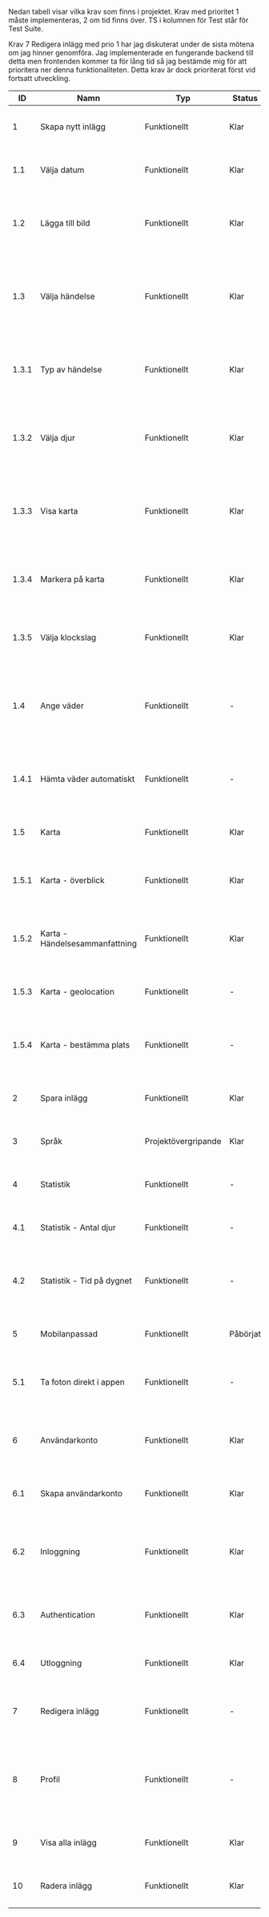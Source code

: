 Nedan tabell visar vilka krav som finns i projektet. Krav med prioritet 1 måste implementeras, 2 om tid finns över. TS i kolumnen för Test står för Test Suite.
  
Krav 7 Redigera inlägg med prio 1 har jag diskuterat under de sista mötena om jag hinner genomföra. Jag implementerade en fungerande backend till detta men frontenden kommer ta för lång tid så jag bestämde mig för att prioritera ner denna funktionaliteten. Detta krav är dock prioriterat först vid fortsatt utveckling.  

ID | Namn | Typ | Status | Beskrivning | Test | Prio | Beroende
--- | --- | --- | --- | --- | --- | :---: | :---:
1 | Skapa nytt inlägg | Funktionellt | Klar | Som användare vill jag kunna skapa ett nytt dagboksinlägg | [TS6](https://github.com/1dv430/dp222gj-project/wiki/Test-Suite-6---Spara-inl%C3%A4gg) | 1 | -
1.1 | Välja datum  | Funktionellt | Klar | Som användare vill jag kunna välja ett datum på ett nytt inlägg | [TS6](https://github.com/1dv430/dp222gj-project/wiki/Test-Suite-6---Spara-inl%C3%A4gg) | 1 | 1
1.2 | Lägga till bild | Funktionellt | Klar | Som användare vill jag kunna lägga till en eller flera bilder kopplade till ett nytt inlägg | [TS5](https://github.com/1dv430/dp222gj-project/wiki/Test-Suite-5-Hantera-bilder) | 1 | 1
1.3 | Välja händelse | Funktionellt | Klar | Som användare vill jag kunna lägga till en eller flera händelser kopplade till ett nytt inlägg och de ska visas i en lista | [TS4](https://github.com/1dv430/dp222gj-project/wiki/Test-Suite-4---Hantera-h%C3%A4ndelser) | 1 | 1
1.3.1 | Typ av händelse | Funktionellt | Klar | Som användare vill jag kunna välja typ (observation, skott) på en händelse | [TS4](https://github.com/1dv430/dp222gj-project/wiki/Test-Suite-4---Hantera-h%C3%A4ndelser) | 1 | 1.3
1.3.2 | Välja djur | Funktionellt | Klar | Som användare vill jag kunna välja ett eller flera djur från den svenska faunan kopplade till en händelse | [TS4](https://github.com/1dv430/dp222gj-project/wiki/Test-Suite-4---Hantera-h%C3%A4ndelser) | 1 | 1.3
1.3.3 | Visa karta | Funktionellt | Klar | Som användare vill jag se och kunna använda en karta ifrån Google Maps kopplat till inlägget | [TS4](https://github.com/1dv430/dp222gj-project/wiki/Test-Suite-4---Hantera-h%C3%A4ndelser) | 1 | 1.3
1.3.4 | Markera på karta | Funktionellt | Klar | Som användare vill jag markera på karta var någonstans händelsen utspelade sig | [TS4](https://github.com/1dv430/dp222gj-project/wiki/Test-Suite-4---Hantera-h%C3%A4ndelser) | 1 | 1.3
1.3.5 | Välja klockslag  | Funktionellt | Klar | Som användare vill jag kunna välja ett klockslag på en ny händelse | [TS4](https://github.com/1dv430/dp222gj-project/wiki/Test-Suite-4---Hantera-h%C3%A4ndelser) | 1 | 1.3
1.4 | Ange väder | Funktionellt | - | Som användare vill jag kunna ange väderförhållandet (temperatur, vind, lufttryck) den aktuella dagen | - | 2 | 1
1.4.1 | Hämta väder automatiskt | Funktionellt | - | Som användare vill jag kunna hämta vädret automatiskt för aktuell dag och tidpunkt | - | 2 | 1.4
1.5 | Karta | Funktionellt | Klar | Som användare vill jag kunna se och använda en karta | [TS4](https://github.com/1dv430/dp222gj-project/wiki/Test-Suite-4---Hantera-h%C3%A4ndelser) | 1 | 1
1.5.1 | Karta - överblick | Funktionellt | Klar | Som användare vill jag kunna se alla mina händelser på kartan | [TS7](https://github.com/1dv430/dp222gj-project/wiki/Test-Suite-7-Visa-inl%C3%A4gg) | 1 | 1.5
1.5.2 | Karta - Händelsesammanfattning  | Funktionellt | Klar | Som användare vill jag kunna se en sammanfattning av händelsen då jag väljer den | [TS4](https://github.com/1dv430/dp222gj-project/wiki/Test-Suite-4---Hantera-h%C3%A4ndelser) | 1 | 1.5.1
1.5.3 | Karta - geolocation | Funktionellt | - | Som användare vill jag kunna ladda kartan ifrån min position | - | 2 | 1.5
1.5.4 | Karta - bestämma plats | Funktionellt | - | Som användare vill jag kunna ställa in vilken plats som ska laddas in som default | - | 2 | 1.5
2 | Spara inlägg | Funktionellt | Klar | Som användare vill jag kunna spara ett dagboksinlägg | [TS6](https://github.com/1dv430/dp222gj-project/wiki/Test-Suite-6---Spara-inl%C3%A4gg) | 1 | 1
3 | Språk | Projektövergripande | Klar | Som användare vill jag navigera webbplatsen på svenska | - | 1 | -
4 | Statistik | Funktionellt | - | Som användare vill jag se statistik över mina händelser | - | 2 | -
4.1 | Statistik - Antal djur | Funktionellt | - | Som användare vill jag se statistik över antal djur som observerats | - | 2 | 4
4.2 | Statistik - Tid på dygnet | Funktionellt | - | Som användare vill jag se statistik över tid på dygnet som händelserna inträffade | - | 2 | 4
5 | Mobilanpassad | Funktionellt | Påbörjat | Som användare vill jag att applikationen ska fungera i mobilen | - | 2 | -
5.1 | Ta foton direkt i appen| Funktionellt | - | Som användare vill jag kunna ta foton med mobilkameran direkt i appen | - | 2 | 5
6 | Användarkonto | Funktionellt | Klar | Som användare vill jag kunna skapa ett konto och kunna logga in med mina uppgifter | [TS1](https://github.com/1dv430/dp222gj-project/wiki/Test-suite-1---Anv%C3%A4ndarregistrering), [TS2](https://github.com/1dv430/dp222gj-project/wiki/Test-suite-2---Anv%C3%A4ndarinloggning), [TS3](https://github.com/1dv430/dp222gj-project/wiki/Test-Suite-3---Utloggning) | 1 | -
6.1 | Skapa användarkonto | Funktionellt | Klar | Som användare vill jag kunna skapa ett användarkonto | [TS1](https://github.com/1dv430/dp222gj-project/wiki/Test-suite-1---Anv%C3%A4ndarregistrering) | 1 | 6
6.2 | Inloggning | Funktionellt | Klar | Som användare vill jag kunna logga in i applikationen så att jag kan komma åt mina sparade inlägg | [TS2](https://github.com/1dv430/dp222gj-project/wiki/Test-suite-2---Anv%C3%A4ndarinloggning) | 1 | 6
6.3 | Authentication | Funktionellt | Klar | Man måste vara authenticerad för att se sina inlägg, komma åt profil etc. | [TS2](https://github.com/1dv430/dp222gj-project/wiki/Test-suite-2---Anv%C3%A4ndarinloggning) | 1 | 6
6.4 | Utloggning | Funktionellt | Klar | Som användare ska man kunna logga ut från sitt konto. | [TS3](https://github.com/1dv430/dp222gj-project/wiki/Test-Suite-3---Utloggning) | 1 | 6 
7 | Redigera inlägg | Funktionellt | - | Som användare vill jag kunna redigera ett redan skapat inlägg | - | 1 | -
8 | Profil | Funktionellt | - | Som användare vill jag ha en profil där jag kan ange inställningar så som startplatsens koordinater på kartan | - | 2 | -
9 | Visa alla  inlägg | Funktionellt | Klar | Som användare vill jag se alla mina inlägg då jag loggat in | [TS7](https://github.com/1dv430/dp222gj-project/wiki/Test-Suite-7-Visa-inl%C3%A4gg) | 1 |  2
10 | Radera inlägg | Funktionellt | Klar | Som användare vill jag kunna radera mina inlägg | [TS8](https://github.com/1dv430/dp222gj-project/wiki/Test-Suite-8-Radera-inl%C3%A4gg) | 1 | 2
<!--stackedit_data:
eyJoaXN0b3J5IjpbLTE2MTE0ODYyMjYsLTk0Nzg1NjExOF19
-->